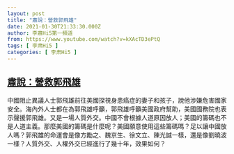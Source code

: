 ```yaml
---
layout: post
title: "肅說：營救郭飛雄"
date: 2021-01-30T21:33:30.000Z
author: 李肅Hi5第一頻道
from: https://www.youtube.com/watch?v=kXAcTD3ePtQ
tags: [ 李肃Hi5 ]
categories: [ 李肃Hi5 ]
---
```

<!--1612042410000-->
[肅說：營救郭飛雄](https://www.youtube.com/watch?v=kXAcTD3ePtQ)
------

<div>
中國阻止異議人士郭飛雄前往美國探視身患癌症的妻子和孩子，說他涉嫌危害國家安全。海內外人士都在為郭飛雄呼籲，郭飛雄呼籲美國政府幫助，美國國務院也表示聲援郭飛雄。又是一場人質外交。中國不會根據人道原因放人；美國的籌碼也不是人道主義。那麼美國的籌碼是什麼呢？美國願意使用這些籌碼嗎？足以讓中國放人嗎？郭飛雄的命運會是像方勵之、魏京生、徐文立、陳光誠一樣，還是像劉曉波一樣？人質外交、人權外交已經進行了幾十年，效果如何？
</div>
